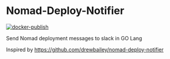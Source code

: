 # Nomad-Deploy-Notifier
[![docker-publish](https://github.com/Allan-Nava/Nomad-Deploy-Notifier/actions/workflows/docker-publish.yml/badge.svg)](https://github.com/Allan-Nava/Nomad-Deploy-Notifier/actions/workflows/docker-publish.yml)

Send Nomad deployment messages to slack in GO Lang


Inspired by https://github.com/drewbailey/nomad-deploy-notifier

